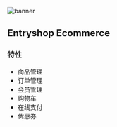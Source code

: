![banner](https://banners.beyondco.de/Entryshop.png?theme=light&packageManager=composer+require&packageName=entryshop%2Fshop&pattern=architect&style=style_1&description=Smart+ecommerce&md=1&showWatermark=1&fontSize=100px&images=shopping-bag)

## Entryshop Ecommerce

### 特性
- 商品管理
- 订单管理
- 会员管理
- 购物车
- 在线支付
- 优惠券
